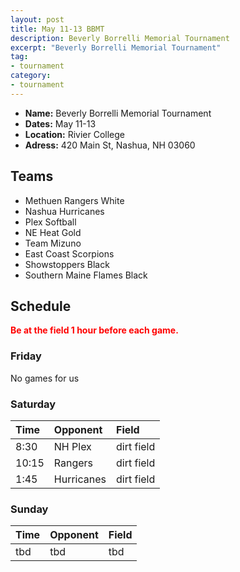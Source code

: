 ```yaml
---
layout: post
title: May 11-13 BBMT
description: Beverly Borrelli Memorial Tournament
excerpt: "Beverly Borrelli Memorial Tournament"
tag:
- tournament
category:
- tournament
---
```

* **Name:** Beverly Borrelli Memorial Tournament
* **Dates:** May 11-13
* **Location:** Rivier College
* **Adress:** 420 Main St, Nashua, NH 03060  

## Teams

* Methuen Rangers White				
* Nashua Hurricanes				    
* Plex Softball				        
* NE Heat Gold				        
* Team Mizuno				          
* East Coast Scorpions				
* Showstoppers Black				  
* Southern Maine Flames Black 


## Schedule
**<span style="color:red">Be at the field 1 hour before each game.</span>**

### Friday

No games for us


### Saturday

| Time | Opponent | Field |
|:---  |:---      |:---   |
| 8:30   | NH Plex       | dirt field   |
| 10:15  | Rangers       | dirt field   |
| 1:45   | Hurricanes    | dirt field   |


### Sunday

| Time | Opponent | Field |
|:---  |:---      |:---   |
| tbd  | tbd      | tbd   |

